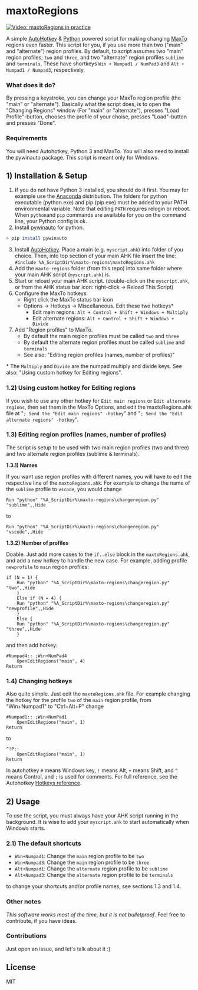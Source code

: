 # maxtoRegions

[![Video: maxtoRegions in practice](https://media.giphy.com/media/xUOxf6w8BxyfMFgITK/giphy.gif)](https://nodesource.com/products/nsolid)

A simple [AutoHotkey](https://autohotkey.com/) & [Python](https://www.python.org/) powered script for making changing [MaxTo](https://maxto.net/) regions even faster. This script for you, if you use more than two ("main" and "alternate") region profiles. By default, to script assumes two "main" region profiles; `two` and `three`, and two "alternate" region profiles `sublime` and `terminals`. These have shortkeys `Win + Numpad1 / NumPad3` and `Alt + Numpad1 / Numpad3`, respectively.

### What does it do?

By pressing a keystroke, you can change your MaxTo region profile (the "main" or "alternate"). Basically what the script does, is to open the "Changing Regions" window (For "main" or "alternate"), presses "Load Profile"-button, chooses the profile of your choise, presses "Load"-button and presses "Done".

### Requirements

You will need Autohotkey, Python 3 and MaxTo. You will also need to install the pywinauto package. This script is meant only for Windows.

## 1) Installation & Setup

1. If you do not have Python 3 installed, you should do it first. You may for example use the [Anaconda](https://anaconda.org/) distribution. The folders for python executable (python.exe) and pip (pip.exe) must be added to your PATH environmental variable. Note that editing `PATH` requires relogin or reboot. When `python`and `pip` commands are available for you on the command line, your Python config is ok.
2. Install [pywinauto](https://github.com/pywinauto/pywinauto) for python.

```sh
> pip install pywinauto
```

3. Install [AutoHotkey](https://autohotkey.com/). Place a main (e.g. `myscript.ahk`) into folder of you choice. Then, into top section of your main AHK file insert the line:
   `#include %A_ScriptDir%\maxto-regions\maxtoRegions.ahk`
4. Add the `maxto-regions` folder (from this repo) into same folder where your main AHK script (`myscript.ahk`) is.
5. Start or reload your main AHK script. (double-click on the `myscript.ahk`, or from the AHK status bar icon: right-click -> Reload This Script)
6. Configure the MaxTo hotkeys:
   * Right click the MaxTo status bar icon
   * Options -> Hotkeys -> Miscellaneous. Edit these two hotkeys\*
     * Edit main regions: `Alt + Control + Shift + Windows + Multiply`
     * Edit alternate regions: `Alt + Control + Shift + Windows + Divide`
7. Add "Region profiles" to MaxTo.
   * By default the main region profiles must be called `two` and `three`
   * By default the alternate region profiles must be called `sublime` and `terminals`
   * See also: "Editing region profiles (names, number of profiles)"

\* The `Multiply` and `Divide` are the numpad multiply and divide keys. See also: "Using custom hotkey for Editing regions".

### 1.2) Using custom hotkey for Editing regions

If you wish to use any other hotkey for `Edit main regions` or `Edit alternate regions`, then set them in the MaxTo Options, and edit the maxtoRegions.ahk file at "`; Send the "Edit main regions" -hotkey`" and "`; Send the "Edit alternate regions" -hotkey`".

### 1.3) Editing region profiles (names, number of profiles)

The script is setup to be used with two main region profiles (two and three) and two alternate region profiles (sublime & terminals).

**1.3.1) Names**

If you want use region profiles with different names, you will have to edit the respective line of the `maxtoRegions.ahk`. For example to change the name of the `sublime` profile to `vscode`, you would change

```
Run "python" "%A_ScriptDir%\maxto-regions\changeregion.py" "sublime",,Hide
```

to

```
Run "python" "%A_ScriptDir%\maxto-regions\changeregion.py" "vscode",,Hide
```

**1.3.2) Number of profiles**

Doable. Just add more cases to the `if..else` block in the `maxtoRegions.ahk`, and add a new hotkey to handle the new case. For example, adding profile `newprofile` to `main` region profiles:

```
if (N = 1) {
    Run "python" "%A_ScriptDir%\maxto-regions\changeregion.py" "two",,Hide
    }
    Else if (N = 4) {
    Run "python" "%A_ScriptDir%\maxto-regions\changeregion.py" "newprofile",,Hide
    }
    Else {
    Run "python" "%A_ScriptDir%\maxto-regions\changeregion.py" "three",,Hide
    }
```

and then add hotkey:

```
#Numpad4:: ;Win+NumPad4
    OpenEditRegions("main", 4)
Return
```

### 1.4) Changing hotkeys

Also quite simple. Just edit the `maxtoRegions.ahk` file. For example changing the hotkey for the profile `two` of the `main` region profile, from "Win+Numpad1" to "Ctrl+Alt+P" change

```
#Numpad1:: ;Win+NumPad1
    OpenEditRegions("main", 1)
Return
```

to

```
^!P::
    OpenEditRegions("main", 1)
Return
```

In autohotkey `#` means Windows key, `!` means Alt, `+` means Shift, and `^` means Control, and `;` is used for comments. For full reference, see the Autohotkey [Hotkeys reference](https://autohotkey.com/docs/Hotkeys.htm).

## 2) Usage

To use the script, you must always have your AHK script running in the background. It is wise to add your `myscript.ahk` to start automatically when Windows starts.

### 2.1) The default shortcuts

* `Win+Numpad1`: Change the `main` region profile to be `two`
* `Win+Numpad3`: Change the `main` region profile to be `three`
* `Alt+Numpad1`: Change the `alternate` region profile to be `sublime`
* `Alt+Numpad3`: Change the `alternate` region profile to be `terminals`

to change your shortcuts and/or profile names, see sections 1.3 and 1.4.

### Other notes

_This software works most of the time, but it is not bulletproof_. Feel free to contribute, if you have ideas.

### Contributions

Just open an issue, and let's talk about it :)

## License

MIT
